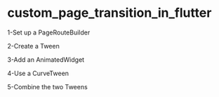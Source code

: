 # custom_page_transition_in_flutter

1-Set up a PageRouteBuilder

2-Create a Tween

3-Add an AnimatedWidget

4-Use a CurveTween

5-Combine the two Tweens
